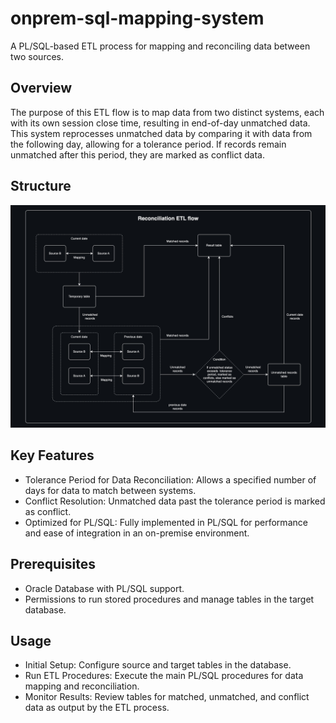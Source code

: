 # onprem-sql-mapping-system
A PL/SQL-based ETL process for mapping and reconciling data between two sources.

## Overview
The purpose of this ETL flow is to map data from two distinct systems, each with its own session close time, resulting in end-of-day unmatched data. This system reprocesses unmatched data by comparing it with data from the following day, allowing for a tolerance period. If records remain unmatched after this period, they are marked as conflict data.

## Structure
![alt text](https://github.com/annguyen-git/onprem-sql-mapping-system/blob/main/Doisoat.jpg)

## Key Features
- Tolerance Period for Data Reconciliation: Allows a specified number of days for data to match between systems.
- Conflict Resolution: Unmatched data past the tolerance period is marked as conflict.
- Optimized for PL/SQL: Fully implemented in PL/SQL for performance and ease of integration in an on-premise environment.

## Prerequisites
- Oracle Database with PL/SQL support.
- Permissions to run stored procedures and manage tables in the target database.

## Usage
- Initial Setup: Configure source and target tables in the database.
- Run ETL Procedures: Execute the main PL/SQL procedures for data mapping and reconciliation.
- Monitor Results: Review tables for matched, unmatched, and conflict data as output by the ETL process.
